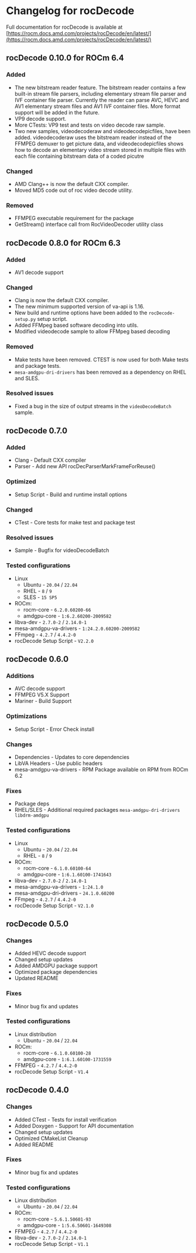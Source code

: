 # Changelog for rocDecode

Full documentation for rocDecode is available at [https://rocm.docs.amd.com/projects/rocDecode/en/latest/](https://rocm.docs.amd.com/projects/rocDecode/en/latest/)

## rocDecode 0.10.0 for ROCm 6.4

### Added

* The new bitstream reader feature. The bitstream reader contains a few built-in stream file parsers, including elementary stream file parser and IVF container file parser. Currently the reader can parse AVC, HEVC and AV1 elementary stream files and AV1 IVF container files. More format support will be added in the future.
* VP9 decode support.
* More CTests: VP9 test and tests on video decode raw sample.
* Two new samples, videodecoderaw and videodecodepicfiles, have been added. videodecoderaw uses the bitstream reader instead of the FFMPEG demuxer to get picture data, and videodecodepicfiles shows how to decode an elementary video stream stored in multiple files with each file containing bitstream data of a coded picutre

### Changed

* AMD Clang++ is now the default CXX compiler.
* Moved MD5 code out of roc video decode utility.

### Removed

* FFMPEG executable requirement for the package
* GetStream() interface call from RocVideoDecoder utility class

## rocDecode 0.8.0 for ROCm 6.3

### Added

* AV1 decode support

### Changed

* Clang is now the default CXX compiler.
* The new minimum supported version of va-api is 1.16.
* New build and runtime options have been added to the `rocDecode-setup.py` setup script.
* Added FFMpeg based software decoding into utils.
* Modified videodecode sample to allow FFMpeg based decoding

### Removed

* Make tests have been removed. CTEST is now used for both Make tests and package tests.
* `mesa-amdgpu-dri-drivers` has been removed as a dependency on RHEL and SLES.

### Resolved issues

* Fixed a bug in the size of output streams in the `videoDecodeBatch` sample.

## rocDecode 0.7.0

### Added

* Clang - Default CXX compiler
* Parser - Add new API rocDecParserMarkFrameForReuse()

### Optimized

* Setup Script - Build and runtime install options

### Changed

* CTest - Core tests for make test and package test

### Resolved issues

* Sample - Bugfix for videoDecodeBatch

### Tested configurations

* Linux
  * Ubuntu - `20.04` / `22.04`
  * RHEL - `8` / `9`
  * SLES - `15 SP5`
* ROCm:
  * rocm-core - `6.2.0.60200-66`
  * amdgpu-core - `1:6.2.60200-2009582`
* libva-dev - `2.7.0-2` / `2.14.0-1`
* mesa-amdgpu-va-drivers - `1:24.2.0.60200-2009582`
* FFmpeg - `4.2.7` / `4.4.2-0`
* rocDecode Setup Script - `V2.2.0`


## rocDecode 0.6.0

### Additions

* AVC decode support
* FFMPEG V5.X Support
* Mariner - Build Support

### Optimizations

* Setup Script - Error Check install

### Changes

* Dependencies - Updates to core dependencies
* LibVA Headers - Use public headers
* mesa-amdgpu-va-drivers - RPM Package available on RPM from ROCm 6.2

### Fixes

* Package deps
* RHEL/SLES - Additional required packages `mesa-amdgpu-dri-drivers libdrm-amdgpu`

### Tested configurations

* Linux
  * Ubuntu - `20.04` / `22.04`
  * RHEL - `8` / `9`
* ROCm:
  * rocm-core - `6.1.0.60100-64`
  * amdgpu-core - `1:6.1.60100-1741643`
* libva-dev - `2.7.0-2` / `2.14.0-1`
* mesa-amdgpu-va-drivers - `1:24.1.0`
* mesa-amdgpu-dri-drivers - `24.1.0.60200`
* FFmpeg - `4.2.7` / `4.4.2-0`
* rocDecode Setup Script - `V2.1.0`

## rocDecode 0.5.0

### Changes

* Added HEVC decode support
* Changed setup updates
* Added AMDGPU package support
* Optimized package dependencies
* Updated README

### Fixes

* Minor bug fix and updates

### Tested configurations

* Linux distribution
  * Ubuntu - `20.04` / `22.04`
* ROCm:
  * rocm-core - `6.1.0.60100-28`
  * amdgpu-core - `1:6.1.60100-1731559`
* FFMPEG - `4.2.7` / `4.4.2-0`
* rocDecode Setup Script - `V1.4`

## rocDecode 0.4.0

### Changes

* Added CTest - Tests for install verification
* Added Doxygen - Support for API documentation
* Changed setup updates
* Optimized CMakeList Cleanup
* Added README

### Fixes

* Minor bug fix and updates

### Tested configurations

* Linux distribution
  * Ubuntu - `20.04` / `22.04`
* ROCm:
  * rocm-core - `5.6.1.50601-93`
  * amdgpu-core - `1:5.6.50601-1649308`
* FFMPEG - `4.2.7` / `4.4.2-0`
* libva-dev - `2.7.0-2` / `2.14.0-1`
* rocDecode Setup Script - `V1.1`
